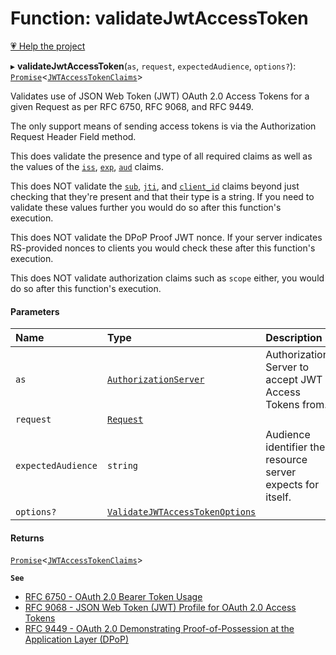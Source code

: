 # Function: validateJwtAccessToken

[💗 Help the project](https://github.com/sponsors/panva)

▸ **validateJwtAccessToken**(`as`, `request`, `expectedAudience`, `options?`): [`Promise`]( https://developer.mozilla.org/docs/Web/JavaScript/Reference/Global_Objects/Promise )\<[`JWTAccessTokenClaims`](../interfaces/JWTAccessTokenClaims.md)\>

Validates use of JSON Web Token (JWT) OAuth 2.0 Access Tokens for a given Request as per
RFC 6750, RFC 9068, and RFC 9449.

The only support means of sending access tokens is via the Authorization Request Header Field
method.

This does validate the presence and type of all required claims as well as the values of the
[`iss`](../interfaces/JWTAccessTokenClaims.md#iss), [`exp`](../interfaces/JWTAccessTokenClaims.md#exp),
[`aud`](../interfaces/JWTAccessTokenClaims.md#aud) claims.

This does NOT validate the [`sub`](../interfaces/JWTAccessTokenClaims.md#sub),
[`jti`](../interfaces/JWTAccessTokenClaims.md#jti), and [`client_id`](../interfaces/JWTAccessTokenClaims.md#client_id)
claims beyond just checking that they're present and that their type is a string. If you need to
validate these values further you would do so after this function's execution.

This does NOT validate the DPoP Proof JWT nonce. If your server indicates RS-provided nonces to
clients you would check these after this function's execution.

This does NOT validate authorization claims such as `scope` either, you would do so after this
function's execution.

#### Parameters

| Name | Type | Description |
| :------ | :------ | :------ |
| `as` | [`AuthorizationServer`](../interfaces/AuthorizationServer.md) | Authorization Server to accept JWT Access Tokens from. |
| `request` | [`Request`]( https://developer.mozilla.org/docs/Web/API/Request ) |  |
| `expectedAudience` | `string` | Audience identifier the resource server expects for itself. |
| `options?` | [`ValidateJWTAccessTokenOptions`](../interfaces/ValidateJWTAccessTokenOptions.md) |  |

#### Returns

[`Promise`]( https://developer.mozilla.org/docs/Web/JavaScript/Reference/Global_Objects/Promise )\<[`JWTAccessTokenClaims`](../interfaces/JWTAccessTokenClaims.md)\>

**`See`**

 - [RFC 6750 - OAuth 2.0 Bearer Token Usage](https://www.rfc-editor.org/rfc/rfc6750.html)
 - [RFC 9068 - JSON Web Token (JWT) Profile for OAuth 2.0 Access Tokens](https://www.rfc-editor.org/rfc/rfc9068.html)
 - [RFC 9449 - OAuth 2.0 Demonstrating Proof-of-Possession at the Application Layer (DPoP)](https://www.rfc-editor.org/rfc/rfc9449.html)
